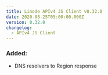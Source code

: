 ```yaml
---
title: Linode APIv4 JS Client v0.32.0
date: 2020-08-25T05:00:00.000Z
version: 0.32.0
changelog:
  - APIv4 JS Client
---
```


### Added:

- DNS resolvers to Region response
